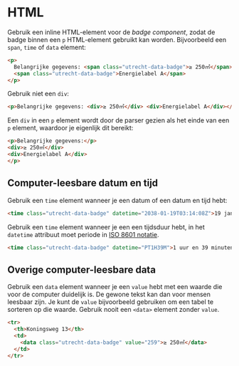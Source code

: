 <!-- @license CC0-1.0 -->

# HTML

Gebruik een inline HTML-element voor de _badge component_, zodat de badge binnen een `p` HTML-element gebruikt kan worden. Bijvoorbeeld een `span`, `time` of `data` element:

```html
<p>
  Belangrijke gegevens: <span class="utrecht-data-badge">≥ 250㎡</span>
  <span class="utrecht-data-badge">Energielabel A</span>
</p>
```

Gebruik niet een `div`:

```html
<p>Belangrijke gegevens: <div>≥ 250㎡</div> <div>Energielabel A</div></p>
```

Een `div` in een `p` element wordt door de parser gezien als het einde van een `p` element, waardoor je eigenlijk dit bereikt:

```html
<p>Belangrijke gegevens:</p>
<div>≥ 250㎡</div>
<div>Energielabel A</div>
</p>
```

## Computer-leesbare datum en tijd

Gebruik een `time` element wanneer je een datum of een datum en tijd hebt:

```html
<time class="utrecht-data-badge" datetime="2038-01-19T03:14:08Z">19 januari 2038 om 03:14:08</time>
```

Gebruik een `time` element wanneer je een een tijdsduur hebt, in het `datetime` attribuut moet periode in [ISO 8601 notatie](https://en.wikipedia.org/wiki/ISO_8601#Durations).

```html
<time class="utrecht-data-badge" datetime="PT1H39M">1 uur en 39 minuten</time>
```

## Overige computer-leesbare data

Gebruik een `data` element wanneer je een `value` hebt met een waarde die voor de computer duidelijk is. De gewone tekst kan dan voor mensen leesbaar zijn. Je kunt de `value` bijvoorbeeld gebruiken om een tabel te sorteren op die waarde. Gebruik nooit een `<data>` element zonder `value`.

```html
<tr>
  <th>Koningsweg 13</th>
  <td>
    <data class="utrecht-data-badge" value="259">≥ 250㎡</data>
  </td>
</tr>
```
